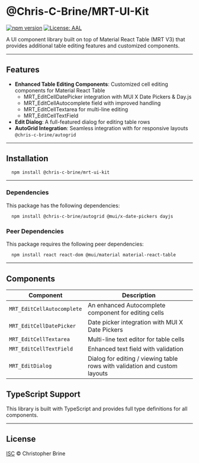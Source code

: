 # @Chris-C-Brine/MRT-UI-Kit
[![npm version](https://img.shields.io/npm/v/@chris-c-brine/mrt-ui-kit.svg)](https://www.npmjs.com/package/@chris-c-brine/mrt-ui-kit)
[![License: AAL](https://img.shields.io/badge/License-AAL-blue.svg)](https://github.com/Chris-C-Brine/MRT-UI-Kit/blob/main/LICENSE)

A UI component library built on top of Material React Table (MRT V3) that provides additional table editing features and customized components.

---

## Features
- **Enhanced Table Editing Components**: Customized cell editing components for Material React Table
    - MRT_EditCellDatePicker integration with MUI X Date Pickers & Day.js
    - MRT_EditCellAutocomplete field with improved handling
    - MRT_EditCellTextarea for multi-line editing
    - MRT_EditCellTextField 
- **Edit Dialog**: A full-featured dialog for editing table rows
- **AutoGrid Integration**: Seamless integration with for responsive layouts `@chris-c-brine/autogrid`

---

## Installation
```shell
  npm install @chris-c-brine/mrt-ui-kit
```

---

### Dependencies

This package has the following dependencies:

```shell script
  npm install @chris-c-brine/autogrid @mui/x-date-pickers dayjs
```

### Peer Dependencies

This package requires the following peer dependencies:

```shell script
  npm install react react-dom @mui/material material-react-table
```

---

## Components

| Component                  | Description                                                                |
|----------------------------|----------------------------------------------------------------------------|
| `MRT_EditCellAutocomplete` | An enhanced Autocomplete component for editing cells                       |
| `MRT_EditCellDatePicker`   | Date picker integration with MUI X Date Pickers                            |
| `MRT_EditCellTextarea`     | Multi-line text editor for table cells                                     |
| `MRT_EditCellTextField`    | Enhanced text field with validation                                        |
| `MRT_EditDialog`           | Dialog for editing / viewing table rows with validation and custom layouts |

## TypeScript Support
This library is built with TypeScript and provides full type definitions for all components.

---

## License

[ISC](LICENSE) © Christopher Brine
